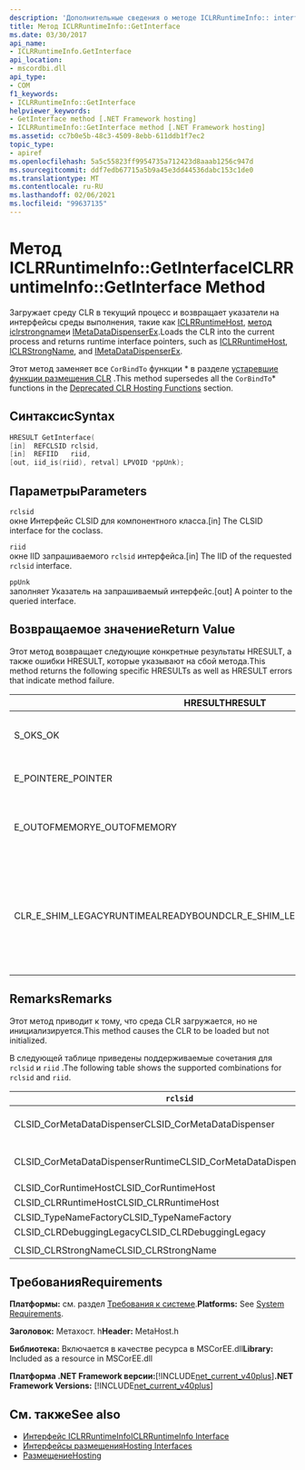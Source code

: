 ```yaml
---
description: 'Дополнительные сведения о методе ICLRRuntimeInfo:: interface'
title: Метод ICLRRuntimeInfo::GetInterface
ms.date: 03/30/2017
api_name:
- ICLRRuntimeInfo.GetInterface
api_location:
- mscordbi.dll
api_type:
- COM
f1_keywords:
- ICLRRuntimeInfo::GetInterface
helpviewer_keywords:
- GetInterface method [.NET Framework hosting]
- ICLRRuntimeInfo::GetInterface method [.NET Framework hosting]
ms.assetid: cc7b0e5b-48c3-4509-8ebb-611ddb1f7ec2
topic_type:
- apiref
ms.openlocfilehash: 5a5c55823ff9954735a712423d8aaab1256c947d
ms.sourcegitcommit: ddf7edb67715a5b9a45e3dd44536dabc153c1de0
ms.translationtype: MT
ms.contentlocale: ru-RU
ms.lasthandoff: 02/06/2021
ms.locfileid: "99637135"
---
```

# <a name="iclrruntimeinfogetinterface-method"></a><span data-ttu-id="9333b-103">Метод ICLRRuntimeInfo::GetInterface</span><span class="sxs-lookup"><span data-stu-id="9333b-103">ICLRRuntimeInfo::GetInterface Method</span></span>

<span data-ttu-id="9333b-104">Загружает среду CLR в текущий процесс и возвращает указатели на интерфейсы среды выполнения, такие как [ICLRRuntimeHost](iclrruntimehost-interface.md), [метод iclrstrongname](iclrstrongname-interface.md)и [IMetaDataDispenserEx](../metadata/imetadatadispenser-interface.md).</span><span class="sxs-lookup"><span data-stu-id="9333b-104">Loads the CLR into the current process and returns runtime interface pointers, such as [ICLRRuntimeHost](iclrruntimehost-interface.md), [ICLRStrongName](iclrstrongname-interface.md), and [IMetaDataDispenserEx](../metadata/imetadatadispenser-interface.md).</span></span>  
  
 <span data-ttu-id="9333b-105">Этот метод заменяет все `CorBindTo` функции \* в разделе [устаревшие функции размещения CLR](deprecated-clr-hosting-functions.md) .</span><span class="sxs-lookup"><span data-stu-id="9333b-105">This method supersedes all the `CorBindTo`\* functions in the [Deprecated CLR Hosting Functions](deprecated-clr-hosting-functions.md) section.</span></span>  
  
## <a name="syntax"></a><span data-ttu-id="9333b-106">Синтаксис</span><span class="sxs-lookup"><span data-stu-id="9333b-106">Syntax</span></span>  
  
```cpp  
HRESULT GetInterface(  
[in]  REFCLSID rclsid,  
[in]  REFIID   riid,  
[out, iid_is(riid), retval] LPVOID *ppUnk);  
```  
  
## <a name="parameters"></a><span data-ttu-id="9333b-107">Параметры</span><span class="sxs-lookup"><span data-stu-id="9333b-107">Parameters</span></span>  

 `rclsid`  
 <span data-ttu-id="9333b-108">окне Интерфейс CLSID для компонентного класса.</span><span class="sxs-lookup"><span data-stu-id="9333b-108">[in] The CLSID interface for the coclass.</span></span>  
  
 `riid`  
 <span data-ttu-id="9333b-109">окне IID запрашиваемого `rclsid` интерфейса.</span><span class="sxs-lookup"><span data-stu-id="9333b-109">[in] The IID of the requested `rclsid` interface.</span></span>  
  
 `ppUnk`  
 <span data-ttu-id="9333b-110">заполняет Указатель на запрашиваемый интерфейс.</span><span class="sxs-lookup"><span data-stu-id="9333b-110">[out] A pointer to the queried interface.</span></span>  
  
## <a name="return-value"></a><span data-ttu-id="9333b-111">Возвращаемое значение</span><span class="sxs-lookup"><span data-stu-id="9333b-111">Return Value</span></span>  

 <span data-ttu-id="9333b-112">Этот метод возвращает следующие конкретные результаты HRESULT, а также ошибки HRESULT, которые указывают на сбой метода.</span><span class="sxs-lookup"><span data-stu-id="9333b-112">This method returns the following specific HRESULTs as well as HRESULT errors that indicate method failure.</span></span>  
  
|<span data-ttu-id="9333b-113">HRESULT</span><span class="sxs-lookup"><span data-stu-id="9333b-113">HRESULT</span></span>|<span data-ttu-id="9333b-114">Описание:</span><span class="sxs-lookup"><span data-stu-id="9333b-114">Description</span></span>|  
|-------------|-----------------|  
|<span data-ttu-id="9333b-115">S_OK</span><span class="sxs-lookup"><span data-stu-id="9333b-115">S_OK</span></span>|<span data-ttu-id="9333b-116">Метод завершился успешно.</span><span class="sxs-lookup"><span data-stu-id="9333b-116">The method completed successfully.</span></span>|  
|<span data-ttu-id="9333b-117">E_POINTER</span><span class="sxs-lookup"><span data-stu-id="9333b-117">E_POINTER</span></span>|<span data-ttu-id="9333b-118">Параметр `ppUnk` имеет значение null.</span><span class="sxs-lookup"><span data-stu-id="9333b-118">`ppUnk` is null.</span></span>|  
|<span data-ttu-id="9333b-119">E_OUTOFMEMORY</span><span class="sxs-lookup"><span data-stu-id="9333b-119">E_OUTOFMEMORY</span></span>|<span data-ttu-id="9333b-120">Недостаточно памяти для выполнения запроса.</span><span class="sxs-lookup"><span data-stu-id="9333b-120">Not enough memory is available to handle the request.</span></span>|  
|<span data-ttu-id="9333b-121">CLR_E_SHIM_LEGACYRUNTIMEALREADYBOUND</span><span class="sxs-lookup"><span data-stu-id="9333b-121">CLR_E_SHIM_LEGACYRUNTIMEALREADYBOUND</span></span>|<span data-ttu-id="9333b-122">Другая среда выполнения уже привязана к устаревшей политике активации CLR версии 2.</span><span class="sxs-lookup"><span data-stu-id="9333b-122">A different runtime was already bound to the legacy CLR version 2 activation policy.</span></span>|  
  
## <a name="remarks"></a><span data-ttu-id="9333b-123">Remarks</span><span class="sxs-lookup"><span data-stu-id="9333b-123">Remarks</span></span>  

 <span data-ttu-id="9333b-124">Этот метод приводит к тому, что среда CLR загружается, но не инициализируется.</span><span class="sxs-lookup"><span data-stu-id="9333b-124">This method causes the CLR to be loaded but not initialized.</span></span>  
  
 <span data-ttu-id="9333b-125">В следующей таблице приведены поддерживаемые сочетания для `rclsid` и `riid` .</span><span class="sxs-lookup"><span data-stu-id="9333b-125">The following table shows the supported combinations for `rclsid` and `riid`.</span></span>  
  
|`rclsid`|`riid`|  
|--------------|------------|  
|<span data-ttu-id="9333b-126">CLSID_CorMetaDataDispenser</span><span class="sxs-lookup"><span data-stu-id="9333b-126">CLSID_CorMetaDataDispenser</span></span>|<span data-ttu-id="9333b-127">IID_IMetaDataDispenser, IID_IMetaDataDispenserEx</span><span class="sxs-lookup"><span data-stu-id="9333b-127">IID_IMetaDataDispenser, IID_IMetaDataDispenserEx</span></span>|  
|<span data-ttu-id="9333b-128">CLSID_CorMetaDataDispenserRuntime</span><span class="sxs-lookup"><span data-stu-id="9333b-128">CLSID_CorMetaDataDispenserRuntime</span></span>|<span data-ttu-id="9333b-129">IID_IMetaDataDispenser, IID_IMetaDataDispenserEx</span><span class="sxs-lookup"><span data-stu-id="9333b-129">IID_IMetaDataDispenser, IID_IMetaDataDispenserEx</span></span>|  
|<span data-ttu-id="9333b-130">CLSID_CorRuntimeHost</span><span class="sxs-lookup"><span data-stu-id="9333b-130">CLSID_CorRuntimeHost</span></span>|<span data-ttu-id="9333b-131">IID_ICorRuntimeHost</span><span class="sxs-lookup"><span data-stu-id="9333b-131">IID_ICorRuntimeHost</span></span>|  
|<span data-ttu-id="9333b-132">CLSID_CLRRuntimeHost</span><span class="sxs-lookup"><span data-stu-id="9333b-132">CLSID_CLRRuntimeHost</span></span>|<span data-ttu-id="9333b-133">IID_ICLRRuntimeHost</span><span class="sxs-lookup"><span data-stu-id="9333b-133">IID_ICLRRuntimeHost</span></span>|  
|<span data-ttu-id="9333b-134">CLSID_TypeNameFactory</span><span class="sxs-lookup"><span data-stu-id="9333b-134">CLSID_TypeNameFactory</span></span>|<span data-ttu-id="9333b-135">IID_ITypeNameFactory</span><span class="sxs-lookup"><span data-stu-id="9333b-135">IID_ITypeNameFactory</span></span>|  
|<span data-ttu-id="9333b-136">CLSID_CLRDebuggingLegacy</span><span class="sxs-lookup"><span data-stu-id="9333b-136">CLSID_CLRDebuggingLegacy</span></span>|<span data-ttu-id="9333b-137">IID_ICorDebug</span><span class="sxs-lookup"><span data-stu-id="9333b-137">IID_ICorDebug</span></span>|  
|||  
|<span data-ttu-id="9333b-138">CLSID_CLRStrongName</span><span class="sxs-lookup"><span data-stu-id="9333b-138">CLSID_CLRStrongName</span></span>|<span data-ttu-id="9333b-139">IID_ICLRStrongName</span><span class="sxs-lookup"><span data-stu-id="9333b-139">IID_ICLRStrongName</span></span>|  
  
## <a name="requirements"></a><span data-ttu-id="9333b-140">Требования</span><span class="sxs-lookup"><span data-stu-id="9333b-140">Requirements</span></span>  

 <span data-ttu-id="9333b-141">**Платформы:** см. раздел [Требования к системе](../../get-started/system-requirements.md).</span><span class="sxs-lookup"><span data-stu-id="9333b-141">**Platforms:** See [System Requirements](../../get-started/system-requirements.md).</span></span>  
  
 <span data-ttu-id="9333b-142">**Заголовок:** Метахост. h</span><span class="sxs-lookup"><span data-stu-id="9333b-142">**Header:** MetaHost.h</span></span>  
  
 <span data-ttu-id="9333b-143">**Библиотека:** Включается в качестве ресурса в MSCorEE.dll</span><span class="sxs-lookup"><span data-stu-id="9333b-143">**Library:** Included as a resource in MSCorEE.dll</span></span>  
  
 <span data-ttu-id="9333b-144">**Платформа .NET Framework версии:**[!INCLUDE[net_current_v40plus](../../../../includes/net-current-v40plus-md.md)]</span><span class="sxs-lookup"><span data-stu-id="9333b-144">**.NET Framework Versions:** [!INCLUDE[net_current_v40plus](../../../../includes/net-current-v40plus-md.md)]</span></span>  
  
## <a name="see-also"></a><span data-ttu-id="9333b-145">См. также</span><span class="sxs-lookup"><span data-stu-id="9333b-145">See also</span></span>

- [<span data-ttu-id="9333b-146">Интерфейс ICLRRuntimeInfo</span><span class="sxs-lookup"><span data-stu-id="9333b-146">ICLRRuntimeInfo Interface</span></span>](iclrruntimeinfo-interface.md)
- [<span data-ttu-id="9333b-147">Интерфейсы размещения</span><span class="sxs-lookup"><span data-stu-id="9333b-147">Hosting Interfaces</span></span>](hosting-interfaces.md)
- [<span data-ttu-id="9333b-148">Размещение</span><span class="sxs-lookup"><span data-stu-id="9333b-148">Hosting</span></span>](index.md)
